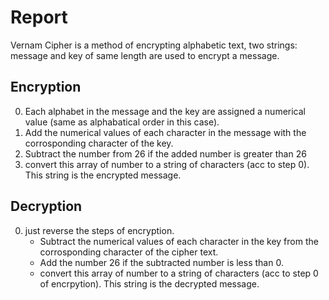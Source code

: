 # Report 
Vernam Cipher is a method of encrypting alphabetic text, two strings: message and key of same length are used to encrypt a message.

## Encryption
0. Each alphabet in the message and the key are assigned a numerical value (same as alphabatical order in this case).
1. Add the numerical values of each character in the message with the corrosponding character of the key.
2. Subtract the number from 26 if the added number is greater than 26
3. convert this array of number to a string of characters (acc to step 0). This string is the encrypted message.

## Decryption
0. just reverse the steps of encryption.
    - Subtract the numerical values of each character in the key from the corrosponding character of the cipher text. 
    - Add the number 26 if the subtracted number is less than 0.
    - convert this array of number to a string of characters (acc to step 0 of encrpytion). This string is the decrypted message.
